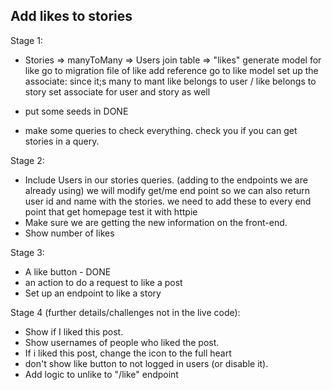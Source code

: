 ## Add likes to stories

Stage 1:

- Stories => manyToMany => Users join table => "likes"
  generate model for like
  go to migration file of like add reference
  go to like model set up the associate:
  since it;s many to mant like belongs to user / like belongs to story
  set associate for user and story as well

- put some seeds in
  DONE
- make some queries to check everything.
  check you if you can get stories in a query.

Stage 2:

- Include Users in our stories queries. (adding to the endpoints we are already using)
  we will modify get/me end point so we can also return user id and name with the stories.
  we need to add these to every end point that get homepage
  test it with httpie
- Make sure we are getting the new information on the front-end.
- Show number of likes

Stage 3:

- A like button - DONE
- an action to do a request to like a post
- Set up an endpoint to like a story

Stage 4 (further details/challenges not in the live code):

- Show if I liked this post.
- Show usernames of people who liked the post.
- If i liked this post, change the icon to the full heart
- don't show like button to not logged in users (or disable it).
- Add logic to unlike to "/like" endpoint

